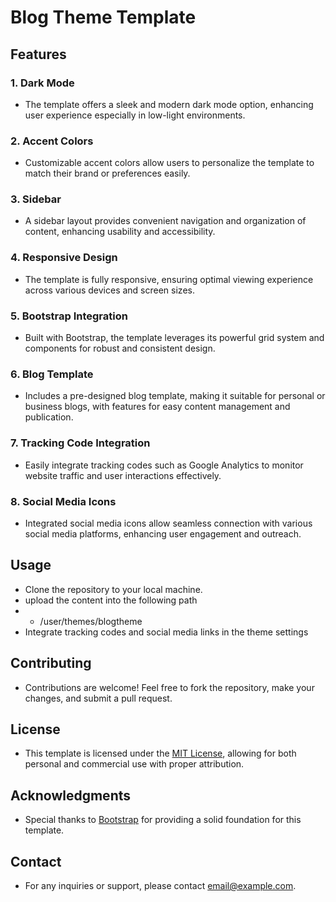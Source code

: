 # Blog Theme Template

## Features

### 1. Dark Mode
- The template offers a sleek and modern dark mode option, enhancing user experience especially in low-light environments.

### 2. Accent Colors
- Customizable accent colors allow users to personalize the template to match their brand or preferences easily.

### 3. Sidebar
- A sidebar layout provides convenient navigation and organization of content, enhancing usability and accessibility.

### 4. Responsive Design
- The template is fully responsive, ensuring optimal viewing experience across various devices and screen sizes.

### 5. Bootstrap Integration
- Built with Bootstrap, the template leverages its powerful grid system and components for robust and consistent design.

### 6. Blog Template
- Includes a pre-designed blog template, making it suitable for personal or business blogs, with features for easy content management and publication.

### 7. Tracking Code Integration
- Easily integrate tracking codes such as Google Analytics to monitor website traffic and user interactions effectively.

### 8. Social Media Icons
- Integrated social media icons allow seamless connection with various social media platforms, enhancing user engagement and outreach.

## Usage
- Clone the repository to your local machine.
- upload the content into the following path
- - /user/themes/blogtheme
- Integrate tracking codes and social media links in the theme settings

## Contributing
- Contributions are welcome! Feel free to fork the repository, make your changes, and submit a pull request.

## License
- This template is licensed under the [MIT License](link-to-license), allowing for both personal and commercial use with proper attribution.

## Acknowledgments
- Special thanks to [Bootstrap](https://getbootstrap.com/) for providing a solid foundation for this template.

## Contact
- For any inquiries or support, please contact [email@example.com](mailto:email@example.com).
